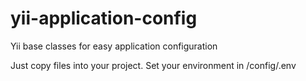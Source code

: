 yii-application-config
======================

Yii base classes for easy application configuration

Just copy files into your project. Set your environment in /config/.env